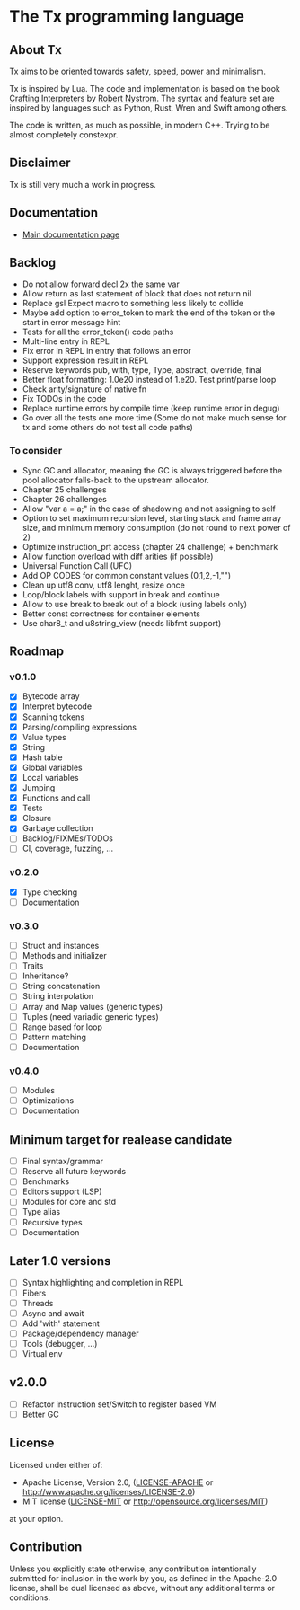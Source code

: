 # The Tx programming language

<!-- [![ci](https://github.com/thmxv/tx-lang/actions/workflows/ci.yml/badge.svg)](https://github.com/thmxv/tx-lang) -->
<!-- [![codecov](https://codecov.io/gh/thmxv/tx-lang/branch/main/graph/badge.svg)](https://codecov.io/gh/thmxv/tx-lang) -->
<!-- [![Language grade: C++](https://img.shields.io/lgtm/grade/cpp/github/thmxv/tx-lang)](https://lgtm.com/projects/g/thmxv/tx-lang/context:cpp) -->
<!-- [![CodeQL](https://github.com/thmxv/tx-lang/actions/workflows/codeql-analysis.yml/badge.svg)](https://github.com/thmxv/tx-lang/actions/workflows/codeql-analysis.yml) -->

## About Tx

Tx aims to be oriented towards safety, speed, power and minimalism.

Tx is inspired by Lua. The code and implementation is based on the 
book [Crafting Interpreters](http://craftinginterpreters.com/) by 
[Robert Nystrom](https://github.com/munificent). The syntax and feature set
are inspired by languages such as Python, Rust, Wren and Swift among others.

The code is written, as much as possible, in modern C++. Trying to be 
almost completely constexpr.

## Disclaimer

Tx is still very much a work in progress.

## Documentation

- [Main documentation page](./doc/index.md)

## Backlog

- Do not allow forward decl 2x the same var
- Allow return as last statement of block that does not return nil
- Replace gsl Expect macro to something less likely to collide
- Maybe add option to error_token to mark the end of the token or the start in
  error message hint
- Tests for all the error_token() code paths
- Multi-line entry in REPL
- Fix error in REPL in entry that follows an error
- Support expression result in REPL
- Reserve keywords pub, with, type, Type, abstract, override, final
- Better float formatting: 1.0e20 instead of 1.e20. Test print/parse loop
- Check arity/signature of native fn
- Fix TODOs in the code
- Replace runtime errors by compile time (keep runtime error in degug)
- Go over all the tests one more time (Some do not make much sense for tx
  and some others do not test all code paths)

### To consider

- Sync GC and allocator, meaning the GC is always triggered
  before the pool allocator falls-back to the upstream allocator.
- Chapter 25 challenges
- Chapter 26 challenges
- Allow "var a = a;" in the case of shadowing and not assigning to self
- Option to set maximum recursion level, starting stack and frame array size, 
  and minimum memory consumption (do not round to next power of 2)
- Optimize instruction_prt access (chapter 24 challenge) + benchmark
- Allow function overload with diff arities (if possible)
- Universal Function Call (UFC)
- Add OP CODES for common constant values (0,1,2,-1,"")
- Clean up utf8 conv, utf8 lenght, resize once
- Loop/block labels with support in break and continue
- Allow to use break to break out of a block (using labels only)
- Better const correctness for container elements
- Use char8_t and u8string_view (needs libfmt support)

## Roadmap

### v0.1.0

- [X] Bytecode array
- [X] Interpret bytecode
- [X] Scanning tokens
- [X] Parsing/compiling expressions
- [X] Value types
- [X] String
- [X] Hash table
- [X] Global variables
- [X] Local variables
- [X] Jumping
- [X] Functions and call
- [X] Tests
- [X] Closure
- [X] Garbage collection
- [ ] Backlog/FIXMEs/TODOs
- [ ] CI, coverage, fuzzing, ...

### v0.2.0

- [X] Type checking
- [ ] Documentation

### v0.3.0

- [ ] Struct and instances
- [ ] Methods and initializer
- [ ] Traits
- [ ] Inheritance?
- [ ] String concatenation
- [ ] String interpolation
- [ ] Array and Map values (generic types)
- [ ] Tuples (need variadic generic types)
- [ ] Range based for loop
- [ ] Pattern matching
- [ ] Documentation

### v0.4.0

- [ ] Modules
- [ ] Optimizations
- [ ] Documentation

## Minimum target for realease candidate

- [ ] Final syntax/grammar
- [ ] Reserve all future keywords
- [ ] Benchmarks
- [ ] Editors support (LSP)
- [ ] Modules for core and std
- [ ] Type alias
- [ ] Recursive types
- [ ] Documentation

## Later 1.0 versions

- [ ] Syntax highlighting and completion in REPL
- [ ] Fibers
- [ ] Threads
- [ ] Async and await
- [ ] Add 'with' statement
- [ ] Package/dependency manager
- [ ] Tools (debugger, ...)
- [ ] Virtual env

## v2.0.0

- [ ] Refactor instruction set/Switch to register based VM
- [ ] Better GC

## License

Licensed under either of:

 * Apache License, Version 2.0, ([LICENSE-APACHE](LICENSE-APACHE) or 
   http://www.apache.org/licenses/LICENSE-2.0)
 * MIT license ([LICENSE-MIT](LICENSE-MIT) or 
   http://opensource.org/licenses/MIT)

at your option.

## Contribution

Unless you explicitly state otherwise, any contribution intentionally submitted 
for inclusion in the work by you, as defined in the Apache-2.0 license, shall 
be dual licensed as above, without any additional terms or conditions.

